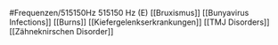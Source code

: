#Frequenzen/515150Hz
515150 Hz (E)
[[Bruxismus]]
[[Bunyavirus Infections]]
[[Burns]]
[[Kiefergelenkserkrankungen]]
[[TMJ Disorders]]
[[Zähneknirschen Disorder]]